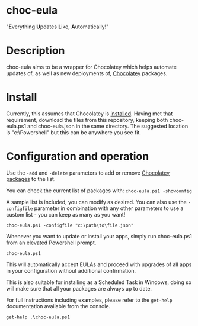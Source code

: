 # choc-eula
"**E**verything **U**pdates **L**ike, **A**utomatically!"

# Description
choc-eula aims to be a wrapper for Chocolatey which helps automate updates of, as well as new deployments of, [Chocolatey](https://chocolatey.org/) packages.  

# Install
Currently, this assumes that Chocolatey is [installed](https://chocolatey.org/install).  Having met that requirement, download the files from this repository, keeping both choc-eula.ps1 and choc-eula.json in the same directory.  The suggested location is "c:\Powershell" but this can be anywhere you see fit.

# Configuration and operation
Use the `-add` and `-delete` parameters to add or remove [Chocolatey packages](https://chocolatey.org/packages) to the list.  

You can check the current list of packages with:
  `choc-eula.ps1 -showconfig`

A sample list is included, you can modify as desired.  You can also use the `-configfile` parameter in combination with any other parameters to use a custom list - you can keep as many as you want!

  `choc-eula.ps1 -configfile "c:\path\to\file.json"`

Whenever you want to update or install your apps, simply run choc-eula.ps1 from an elevated Powershell prompt.  

  `choc-eula.ps1`

This will automatically accept EULAs and proceed with upgrades of all apps in your configuration without additional confirmation.

This is also suitable for installing as a Scheduled Task in Windows, doing so will make sure that all your packages are always up to date. 

For full instructions including examples, please refer to the `get-help` documentation available from the console.  

`get-help .\choc-eula.ps1`


